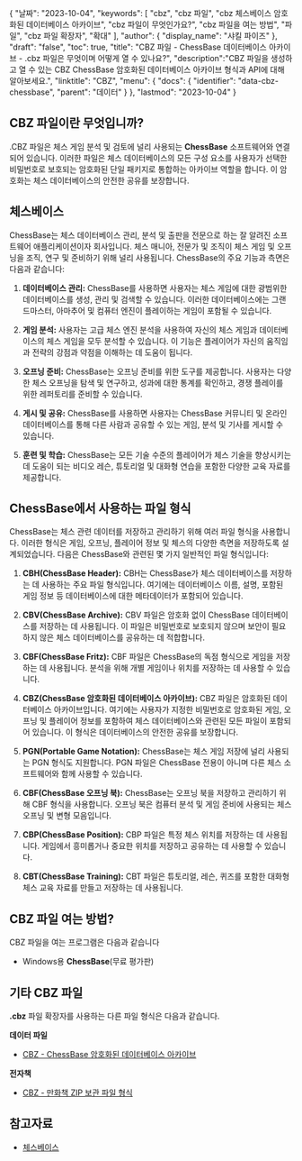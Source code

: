 {
"날짜": "2023-10-04",
  "keywords": [
"cbz",
"cbz 파일",
"cbz 체스베이스 암호화된 데이터베이스 아카이브",
"cbz 파일이 무엇인가요?",
"cbz 파일을 여는 방법",
"파일",
"cbz 파일 확장자",
"확대"
],
  "author": {
"display_name": "샤킬 파이즈"
},
"draft": "false",
"toc": true,
"title": "CBZ 파일 - ChessBase 데이터베이스 아카이브 - .cbz 파일은 무엇이며 어떻게 열 수 있나요?",
  "description":"CBZ 파일을 생성하고 열 수 있는 CBZ ChessBase 암호화된 데이터베이스 아카이브 형식과 API에 대해 알아보세요.",
"linktitle": "CBZ",
  "menu": {
    "docs": {
      "identifier": "data-cbz-chessbase",
"parent": "데이터"
}
},
"lastmod": "2023-10-04"
}

## CBZ 파일이란 무엇입니까?

.CBZ 파일은 체스 게임 분석 및 검토에 널리 사용되는 **ChessBase** 소프트웨어와 연결되어 있습니다. 이러한 파일은 체스 데이터베이스의 모든 구성 요소를 사용자가 선택한 비밀번호로 보호되는 암호화된 단일 패키지로 통합하는 아카이브 역할을 합니다. 이 암호화는 체스 데이터베이스의 안전한 공유를 보장합니다.

## 체스베이스

ChessBase는 체스 데이터베이스 관리, 분석 및 출판을 전문으로 하는 잘 알려진 소프트웨어 애플리케이션이자 회사입니다. 체스 매니아, 전문가 및 조직이 체스 게임 및 오프닝을 조직, 연구 및 준비하기 위해 널리 사용됩니다. ChessBase의 주요 기능과 측면은 다음과 같습니다:

1. **데이터베이스 관리:** ChessBase를 사용하면 사용자는 체스 게임에 대한 광범위한 데이터베이스를 생성, 관리 및 검색할 수 있습니다. 이러한 데이터베이스에는 그랜드마스터, 아마추어 및 컴퓨터 엔진이 플레이하는 게임이 포함될 수 있습니다.
    












2. **게임 분석:** 사용자는 고급 체스 엔진 분석을 사용하여 자신의 체스 게임과 데이터베이스의 체스 게임을 모두 분석할 수 있습니다. 이 기능은 플레이어가 자신의 움직임과 전략의 강점과 약점을 이해하는 데 도움이 됩니다.
    












3. **오프닝 준비:** ChessBase는 오프닝 준비를 위한 도구를 제공합니다. 사용자는 다양한 체스 오프닝을 탐색 및 연구하고, 성과에 대한 통계를 확인하고, 경쟁 플레이를 위한 레퍼토리를 준비할 수 있습니다.
    












4. **게시 및 공유:** ChessBase를 사용하면 사용자는 ChessBase 커뮤니티 및 온라인 데이터베이스를 통해 다른 사람과 공유할 수 있는 게임, 분석 및 기사를 게시할 수 있습니다.
    












5. **훈련 및 학습:** ChessBase는 모든 기술 수준의 플레이어가 체스 기술을 향상시키는 데 도움이 되는 비디오 레슨, 튜토리얼 및 대화형 연습을 포함한 다양한 교육 자료를 제공합니다.

## ChessBase에서 사용하는 파일 형식

ChessBase는 체스 관련 데이터를 저장하고 관리하기 위해 여러 파일 형식을 사용합니다. 이러한 형식은 게임, 오프닝, 플레이어 정보 및 체스의 다양한 측면을 저장하도록 설계되었습니다. 다음은 ChessBase와 관련된 몇 가지 일반적인 파일 형식입니다:

1. **CBH(ChessBase Header):** CBH는 ChessBase가 체스 데이터베이스를 저장하는 데 사용하는 주요 파일 형식입니다. 여기에는 데이터베이스 이름, 설명, 포함된 게임 정보 등 데이터베이스에 대한 메타데이터가 포함되어 있습니다.
    












2. **CBV(ChessBase Archive):** CBV 파일은 암호화 없이 ChessBase 데이터베이스를 저장하는 데 사용됩니다. 이 파일은 비밀번호로 보호되지 않으며 보안이 필요하지 않은 체스 데이터베이스를 공유하는 데 적합합니다.
    












3. **CBF(ChessBase Fritz):** CBF 파일은 ChessBase의 독점 형식으로 게임을 저장하는 데 사용됩니다. 분석을 위해 개별 게임이나 위치를 저장하는 데 사용할 수 있습니다.
    












4. **CBZ(ChessBase 암호화된 데이터베이스 아카이브):** CBZ 파일은 암호화된 데이터베이스 아카이브입니다. 여기에는 사용자가 지정한 비밀번호로 암호화된 게임, 오프닝 및 플레이어 정보를 포함하여 체스 데이터베이스와 관련된 모든 파일이 포함되어 있습니다. 이 형식은 데이터베이스의 안전한 공유를 보장합니다.
    












5. **PGN(Portable Game Notation):** ChessBase는 체스 게임 저장에 널리 사용되는 PGN 형식도 지원합니다. PGN 파일은 ChessBase 전용이 아니며 다른 체스 소프트웨어와 함께 사용할 수 있습니다.
    












6. **CBF(ChessBase 오프닝 북):** ChessBase는 오프닝 북을 저장하고 관리하기 위해 CBF 형식을 사용합니다. 오프닝 북은 컴퓨터 분석 및 게임 준비에 사용되는 체스 오프닝 및 변형 모음입니다.
    












7. **CBP(ChessBase Position):** CBP 파일은 특정 체스 위치를 저장하는 데 사용됩니다. 게임에서 흥미롭거나 중요한 위치를 저장하고 공유하는 데 사용할 수 있습니다.
    












8. **CBT(ChessBase Training):** CBT 파일은 튜토리얼, 레슨, 퀴즈를 포함한 대화형 체스 교육 자료를 만들고 저장하는 데 사용됩니다.
    












## CBZ 파일 여는 방법?

CBZ 파일을 여는 프로그램은 다음과 같습니다

- Windows용 **ChessBase**(무료 평가판)

## 기타 CBZ 파일

**.cbz** 파일 확장자를 사용하는 다른 파일 형식은 다음과 같습니다.

**데이터 파일**
- [CBZ - ChessBase 암호화된 데이터베이스 아카이브](/ko/data/cbz-chessbase/)

**전자책**
- [CBZ - 만화책 ZIP 보관 파일 형식](/ko/ebook/cbz/)

## 참고자료
* [체스베이스](https://en.wikipedia.org/wiki/ChessBase)

